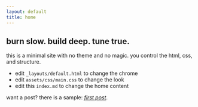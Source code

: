 ```yaml
---
layout: default
title: home
---
```


## burn slow. build deep. tune true.

this is a minimal site with no theme and no magic. you control the html, css, and structure.

- edit `_layouts/default.html` to change the chrome
- edit `assets/css/main.css` to change the look
- edit this `index.md` to change the home content

want a post? there is a sample: [_first post_](/blog/first-post/).
